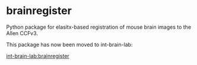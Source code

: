 # brainregister

Python package for elasitx-based registration of mouse brain images to the Allen CCFv3.

This package has now been moved to int-brain-lab:

[int-brain-lab:brainregister](https://github.com/int-brain-lab/brainregister)
